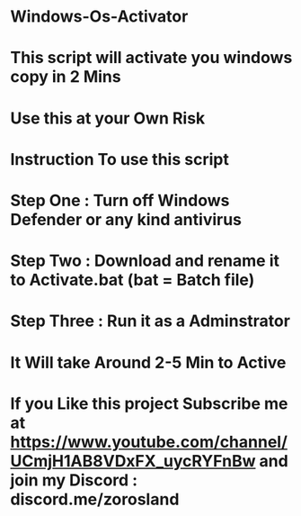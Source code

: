 # Windows-Os-Activator
# This script will activate you windows copy in 2 Mins
# Use this at your Own Risk
# Instruction  To use this script
# Step One : Turn off Windows Defender or any kind antivirus 
# Step Two : Download and rename it to Activate.bat (bat = Batch file)
# Step Three : Run it as a Adminstrator 
# It Will take Around 2-5 Min to Active 


# If you Like this project Subscribe me at https://www.youtube.com/channel/UCmjH1AB8VDxFX_uycRYFnBw and join my Discord : discord.me/zorosland

